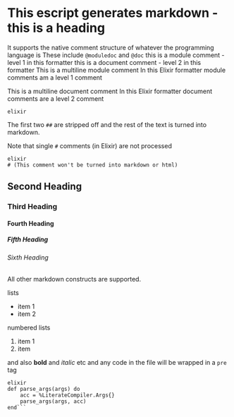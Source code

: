 # This escript generates markdown - this is a heading
It supports the native comment structure of whatever the programming language is
These include `@moduledoc` and `@doc`
this is a module comment - level 1 in this formatter
this is a document comment - level 2 in this formatter
This is a multiline module comment
         In this Elixir formatter module comments am a level 1 comment

This is a multiline document comment
         In this Elixir formatter document comments are a level 2 comment

```
elixir
```

The first two `##` are stripped off and the rest of the text
is turned into markdown.

Note that single `#` comments (in Elixir) are not processed
```
elixir
# (This comment won't be turned into markdown or html)
```

## Second Heading
### Third Heading
#### Fourth Heading
##### Fifth Heading
###### Sixth Heading
All other markdown constructs are supported.

lists
* item 1
* item 2

numbered lists
1. item 1
2. item

and also **bold** and *italic* etc
and any code in the file will be wrapped in a `pre` tag
```
elixir
def parse_args(args) do
    acc = %LiterateCompiler.Args{}
    parse_args(args, acc)
end```
